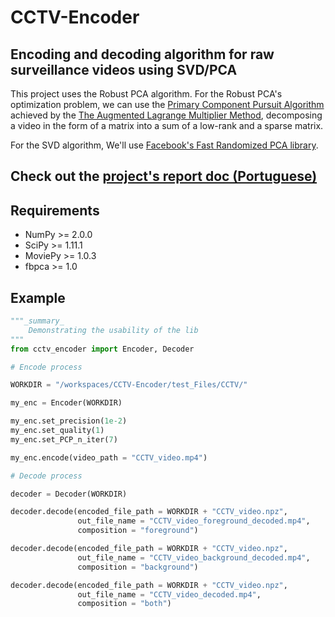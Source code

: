 # CCTV-Encoder
## Encoding and decoding algorithm for raw surveillance videos using SVD/PCA

This project uses the Robust PCA algorithm.
For the Robust PCA's optimization problem, we can use the [Primary Component Pursuit Algorithm](https://arxiv.org/pdf/0912.3599.pdf) achieved by the [The Augmented Lagrange Multiplier Method](https://arxiv.org/pdf/1009.5055.pdf), decomposing a video in the form of a matrix into a sum of a low-rank and a sparse matrix.

For the SVD algorithm, We'll use [Facebook's Fast Randomized PCA library](https://github.com/facebookarchive/fbpca).

## Check out the [project's report doc (Portuguese)](https://github.com/RenanMALV/CCTV-Encoder/blob/main/Report_pt.pdf)

## Requirements
  - NumPy >= 2.0.0
  - SciPy >= 1.11.1
  - MoviePy >= 1.0.3
  - fbpca >= 1.0

## Example

```python
"""_summary_
	Demonstrating the usability of the lib
"""
from cctv_encoder import Encoder, Decoder

# Encode process

WORKDIR = "/workspaces/CCTV-Encoder/test_Files/CCTV/"

my_enc = Encoder(WORKDIR)

my_enc.set_precision(1e-2)
my_enc.set_quality(1)
my_enc.set_PCP_n_iter(7)

my_enc.encode(video_path = "CCTV_video.mp4")

# Decode process

decoder = Decoder(WORKDIR)

decoder.decode(encoded_file_path = WORKDIR + "CCTV_video.npz",
               out_file_name = "CCTV_video_foreground_decoded.mp4",
               composition = "foreground")

decoder.decode(encoded_file_path = WORKDIR + "CCTV_video.npz",
               out_file_name = "CCTV_video_background_decoded.mp4",
               composition = "background")

decoder.decode(encoded_file_path = WORKDIR + "CCTV_video.npz",
               out_file_name = "CCTV_video_decoded.mp4",
               composition = "both")
```
